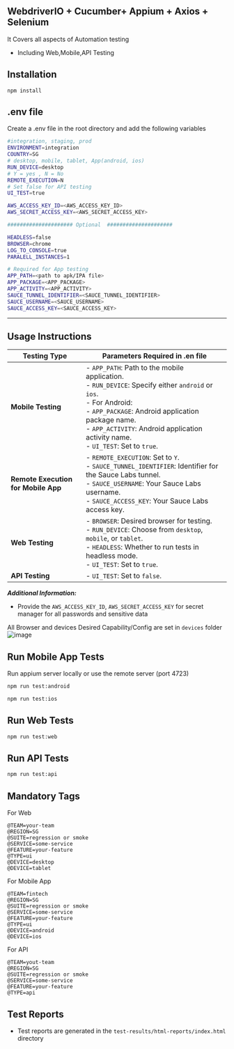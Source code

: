 ## WebdriverIO + Cucumber+ Appium + Axios + Selenium

It Covers all aspects of Automation testing 
- Including Web,Mobile,API Testing


## Installation
``
npm install
``

## .env file
Create a .env file in the root directory and add the following variables
```bash
#integration, staging, prod
ENVIRONMENT=integration
COUNTRY=SG
# desktop, mobile, tablet, App(android, ios)
RUN_DEVICE=desktop
# Y = yes , N = No
REMOTE_EXECUTION=N
# Set false for API testing
UI_TEST=true

AWS_ACCESS_KEY_ID=<AWS_ACCESS_KEY_ID>
AWS_SECRET_ACCESS_KEY=<AWS_SECRET_ACCESS_KEY>

##################### Optional  #####################

HEADLESS=false
BROWSER=chrome
LOG_TO_CONSOLE=true
PARALELL_INSTANCES=1

# Required for App testing
APP_PATH=<path to apk/IPA file>
APP_PACKAGE=<APP_PACKAGE>
APP_ACTIVITY=<APP_ACTIVITY>
SAUCE_TUNNEL_IDENTIFIER=<SAUCE_TUNNEL_IDENTIFIER>
SAUCE_USERNAME=<SAUCE_USERNAME>
SAUCE_ACCESS_KEY=<SAUCE_ACCESS_KEY>

```
<hr>

## Usage Instructions

| Testing Type                      | Parameters Required in .en file                                                                                                                                                                                                                                        |
|-----------------------------------|------------------------------------------------------------------------------------------------------------------------------------------------------------------------------------------------------------------------------------------------------------------------|
| **Mobile Testing**                | - `APP_PATH`: Path to the mobile application.<br>- `RUN_DEVICE`: Specify either `android` or `ios`.<br>- For Android:<br>  - `APP_PACKAGE`: Android application package name.<br>  - `APP_ACTIVITY`: Android application activity name.<br>- `UI_TEST`: Set to `true`. |
| **Remote Execution for Mobile App** | - `REMOTE_EXECUTION`: Set to `Y`.<br>- `SAUCE_TUNNEL_IDENTIFIER`: Identifier for the Sauce Labs tunnel.<br>- `SAUCE_USERNAME`: Your Sauce Labs username.<br>- `SAUCE_ACCESS_KEY`: Your Sauce Labs access key.                                                          |
| **Web Testing**                   | - `BROWSER`: Desired browser for testing.<br>- `RUN_DEVICE`: Choose from `desktop`, `mobile`, or `tablet`.<br>- `HEADLESS`: Whether to run tests in headless mode.<br>- `UI_TEST`: Set to `true`.                                                                      |
| **API Testing**                   | - `UI_TEST`: Set to `false`.                                                                                                                                                                                                                                           |

***Additional Information:***

- Provide the `AWS_ACCESS_KEY_ID`, `AWS_SECRET_ACCESS_KEY` for secret manager for all passwords and sensitive data

All Browser and devices Desired Capability/Config are set in `devices` folder 
![image](https://github.com/afsarali-pg/pg-wdio-automation/assets/106514237/0f9cec71-7171-4424-81bf-575ed08ed70b)



## Run Mobile App Tests

Run appium server locally or use the remote server (port 4723)
```bash
npm run test:android
```
```bash
npm run test:ios
```

## Run Web Tests

```bash
npm run test:web
```

## Run API Tests

```bash
npm run test:api
```

## Mandatory Tags

For Web 
```
@TEAM=your-team
@REGION=SG
@SUITE=regression or smoke
@SERVICE=some-service
@FEATURE=your-feature
@TYPE=ui
@DEVICE=desktop
@DEVICE=tablet
```

For Mobile App
```
@TEAM=fintech
@REGION=SG
@SUITE=regression or smoke
@SERVICE=some-service
@FEATURE=your-feature
@TYPE=ui
@DEVICE=android
@DEVICE=ios
```

For API
```
@TEAM=yout-team 
@REGION=SG 
@SUITE=regression or smoke
@SERVICE=some-service
@FEATURE=your-feature
@TYPE=api 
```

## Test Reports

- Test reports are generated in the `test-results/html-reports/index.html` directory
